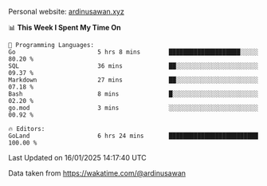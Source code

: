 Personal website: [ardinusawan.xyz](https://ardinusawan.xyz)

<!--START_SECTION:waka-->
📊 **This Week I Spent My Time On** 

```text
💬 Programming Languages: 
Go                       5 hrs 8 mins        ████████████████████░░░░░   80.20 % 
SQL                      36 mins             ██░░░░░░░░░░░░░░░░░░░░░░░   09.37 % 
Markdown                 27 mins             ██░░░░░░░░░░░░░░░░░░░░░░░   07.18 % 
Bash                     8 mins              █░░░░░░░░░░░░░░░░░░░░░░░░   02.20 % 
go.mod                   3 mins              ░░░░░░░░░░░░░░░░░░░░░░░░░   00.92 % 

🔥 Editors: 
GoLand                   6 hrs 24 mins       █████████████████████████   100.00 % 
```


 Last Updated on 16/01/2025 14:17:40 UTC
<!--END_SECTION:waka-->
Data taken from https://wakatime.com/@ardinusawan
